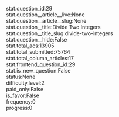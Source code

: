 stat.question_id:29  
stat.question__article__live:None  
stat.question__article__slug:None  
stat.question__title:Divide Two Integers  
stat.question__title_slug:divide-two-integers  
stat.question__hide:False  
stat.total_acs:13905  
stat.total_submitted:75764  
stat.total_column_articles:17  
stat.frontend_question_id:29  
stat.is_new_question:False  
status:None  
difficulty.level:2  
paid_only:False  
is_favor:False  
frequency:0  
progress:0  
